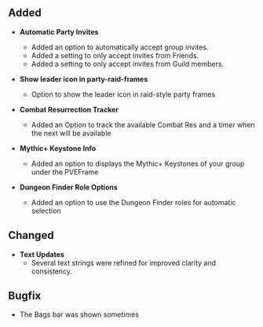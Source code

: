 ## Added

- **Automatic Party Invites**

  - Added an option to automatically accept group invites.
  - Added a setting to only accept invites from Friends.
  - Added a setting to only accept invites from Guild members.

- **Show leader icon in party-raid-frames**

  - Option to show the leader icon in raid-style party frames

- **Combat Resurrection Tracker**

  - Added an Option to track the available Combat Res and a timer when the next will be available

- **Mythic+ Keystone Info**

  - Added an option to displays the Mythic+ Keystones of your group under the PVEFrame

- **Dungeon Finder Role Options**

  - Added an option to use the Dungeon Finder roles for automatic selection

## Changed

- **Text Updates**
  - Several text strings were refined for improved clarity and consistency.

## Bugfix

- The Bags bar was shown sometimes

